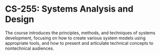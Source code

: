 # CS-255: Systems Analysis and Design
The course introduces the principles, methods, and techniques of systems development, focusing on how to create various system models using appropriate tools, and how to present and articulate technical concepts to nontechnical audiences.
